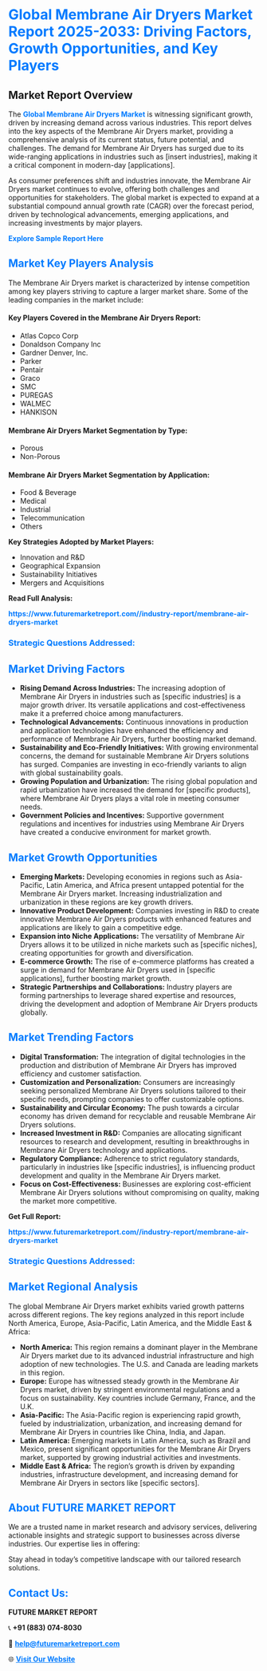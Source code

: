 <h1 style="color: #007BFF;">Global Membrane Air Dryers Market Report 2025-2033: Driving Factors, Growth Opportunities, and Key Players</h1>

<section id="overview">
<h2>Market Report Overview</h2>
<p>The <a href="https://www.futuremarketreport.com//industry-report/membrane-air-dryers-market" style="color: #007BFF; text-decoration: none;"><strong>Global Membrane Air Dryers Market</strong></a> is witnessing significant growth, driven by increasing demand across various industries. This report delves into the key aspects of the Membrane Air Dryers market, providing a comprehensive analysis of its current status, future potential, and challenges. The demand for Membrane Air Dryers has surged due to its wide-ranging applications in industries such as [insert industries], making it a critical component in modern-day [applications].</p>
<p>As consumer preferences shift and industries innovate, the Membrane Air Dryers market continues to evolve, offering both challenges and opportunities for stakeholders. The global market is expected to expand at a substantial compound annual growth rate (CAGR) over the forecast period, driven by technological advancements, emerging applications, and increasing investments by major players.</p>
</section>

<section id="overview">
<p><a href="https://www.futuremarketreport.com//request-sample/reportId=87977" style="color: #007BFF; text-decoration: none;"><strong>Explore Sample Report Here</strong></a></p>
</section>

<section id="key-players">
<h2 style="color: #007BFF;">Market Key Players Analysis</h2>
<p>The Membrane Air Dryers market is characterized by intense competition among key players striving to capture a larger market share. Some of the leading companies in the market include:</p>
<h4>Key Players Covered in the Membrane Air Dryers Report:</h4>
<ul><li>Atlas Copco Corp</li><li>Donaldson Company Inc</li><li>Gardner Denver, Inc.</li><li>Parker</li><li>Pentair</li><li>Graco</li><li>SMC</li><li>PUREGAS</li><li>WALMEC</li><li>HANKISON</li></ul>
<h4>Membrane Air Dryers Market Segmentation by Type:</h4>
<ul><li>Porous</li><li>Non-Porous</li></ul>

<h4>Membrane Air Dryers Market Segmentation by Application:</h4>
<ul><li>Food &amp; Beverage</li><li>Medical</li><li>Industrial</li><li>Telecommunication</li><li>Others</li></ul>
<p><strong>Key Strategies Adopted by Market Players:</strong></p>
<ul>
<li>Innovation and R&D</li>
<li>Geographical Expansion</li>
<li>Sustainability Initiatives</li>
<li>Mergers and Acquisitions</li>
</ul>
</section>

<section>
<p><strong>Read Full Analysis: </strong></p><a href="https://www.futuremarketreport.com//industry-report/membrane-air-dryers-market" style="color: #007BFF; text-decoration: none;"><strong>https://www.futuremarketreport.com//industry-report/membrane-air-dryers-market</strong></a>
<h3 style="color: #007BFF;">Strategic Questions Addressed:</h3>
</section>

<section id="driving-factors">
<h2 style="color: #007BFF;">Market Driving Factors</h2>
<ul>
<li><strong>Rising Demand Across Industries:</strong> The increasing adoption of Membrane Air Dryers in industries such as [specific industries] is a major growth driver. Its versatile applications and cost-effectiveness make it a preferred choice among manufacturers.</li>
<li><strong>Technological Advancements:</strong> Continuous innovations in production and application technologies have enhanced the efficiency and performance of Membrane Air Dryers, further boosting market demand.</li>
<li><strong>Sustainability and Eco-Friendly Initiatives:</strong> With growing environmental concerns, the demand for sustainable Membrane Air Dryers solutions has surged. Companies are investing in eco-friendly variants to align with global sustainability goals.</li>
<li><strong>Growing Population and Urbanization:</strong> The rising global population and rapid urbanization have increased the demand for [specific products], where Membrane Air Dryers plays a vital role in meeting consumer needs.</li>
<li><strong>Government Policies and Incentives:</strong> Supportive government regulations and incentives for industries using Membrane Air Dryers have created a conducive environment for market growth.</li>
</ul>
</section>

<section id="growth-opportunities">
<h2 style="color: #007BFF;">Market Growth Opportunities</h2>
<ul>
<li><strong>Emerging Markets:</strong> Developing economies in regions such as Asia-Pacific, Latin America, and Africa present untapped potential for the Membrane Air Dryers market. Increasing industrialization and urbanization in these regions are key growth drivers.</li>
<li><strong>Innovative Product Development:</strong> Companies investing in R&D to create innovative Membrane Air Dryers products with enhanced features and applications are likely to gain a competitive edge.</li>
<li><strong>Expansion into Niche Applications:</strong> The versatility of Membrane Air Dryers allows it to be utilized in niche markets such as [specific niches], creating opportunities for growth and diversification.</li>
<li><strong>E-commerce Growth:</strong> The rise of e-commerce platforms has created a surge in demand for Membrane Air Dryers used in [specific applications], further boosting market growth.</li>
<li><strong>Strategic Partnerships and Collaborations:</strong> Industry players are forming partnerships to leverage shared expertise and resources, driving the development and adoption of Membrane Air Dryers products globally.</li>
</ul>
</section>

<section id="trending-factors">
<h2 style="color: #007BFF;">Market Trending Factors</h2>
<ul>
<li><strong>Digital Transformation:</strong> The integration of digital technologies in the production and distribution of Membrane Air Dryers has improved efficiency and customer satisfaction.</li>
<li><strong>Customization and Personalization:</strong> Consumers are increasingly seeking personalized Membrane Air Dryers solutions tailored to their specific needs, prompting companies to offer customizable options.</li>
<li><strong>Sustainability and Circular Economy:</strong> The push towards a circular economy has driven demand for recyclable and reusable Membrane Air Dryers solutions.</li>
<li><strong>Increased Investment in R&D:</strong> Companies are allocating significant resources to research and development, resulting in breakthroughs in Membrane Air Dryers technology and applications.</li>
<li><strong>Regulatory Compliance:</strong> Adherence to strict regulatory standards, particularly in industries like [specific industries], is influencing product development and quality in the Membrane Air Dryers market.</li>
<li><strong>Focus on Cost-Effectiveness:</strong> Businesses are exploring cost-efficient Membrane Air Dryers solutions without compromising on quality, making the market more competitive.</li>
</ul>
</section>

<section>
<p><strong>Get Full Report: </strong></p><a href="https://www.futuremarketreport.com//industry-report/membrane-air-dryers-market" style="color: #007BFF; text-decoration: none;"><strong>https://www.futuremarketreport.com//industry-report/membrane-air-dryers-market</strong></a>
<h3 style="color: #007BFF;">Strategic Questions Addressed:</h3>
</section>


<section id="regional-analysis">
<h2 style="color: #007BFF;">Market Regional Analysis</h2>
<p>The global Membrane Air Dryers market exhibits varied growth patterns across different regions. The key regions analyzed in this report include North America, Europe, Asia-Pacific, Latin America, and the Middle East & Africa:</p>
<ul>
<li><strong>North America:</strong> This region remains a dominant player in the Membrane Air Dryers market due to its advanced industrial infrastructure and high adoption of new technologies. The U.S. and Canada are leading markets in this region.</li>
<li><strong>Europe:</strong> Europe has witnessed steady growth in the Membrane Air Dryers market, driven by stringent environmental regulations and a focus on sustainability. Key countries include Germany, France, and the U.K.</li>
<li><strong>Asia-Pacific:</strong> The Asia-Pacific region is experiencing rapid growth, fueled by industrialization, urbanization, and increasing demand for Membrane Air Dryers in countries like China, India, and Japan.</li>
<li><strong>Latin America:</strong> Emerging markets in Latin America, such as Brazil and Mexico, present significant opportunities for the Membrane Air Dryers market, supported by growing industrial activities and investments.</li>
<li><strong>Middle East & Africa:</strong> The region’s growth is driven by expanding industries, infrastructure development, and increasing demand for Membrane Air Dryers in sectors like [specific sectors].</li>
</ul>
</section>

<footer>
<h2 style="color: #007BFF;">About FUTURE MARKET REPORT</h2>
<p>We are a trusted name in market research and advisory services, delivering actionable insights and strategic support to businesses across diverse industries. Our expertise lies in offering:</p>

<p>Stay ahead in today’s competitive landscape with our tailored research solutions.</p>

<h2 style="color: #007BFF;">Contact Us:</h2>
<p><strong>FUTURE MARKET REPORT</strong></p>
<p>📞 <strong>+91 (883) 074-8030</strong></p>
<p>📧 <strong><a href="mailto:help@futuremarketreport.com" style="color: #007BFF;">help@futuremarketreport.com</a></strong></p>
<p>🌐 <strong><a href="https://www.futuremarketreport.com/" style="color: #007BFF;">Visit Our Website</a></strong></p>
</footer>